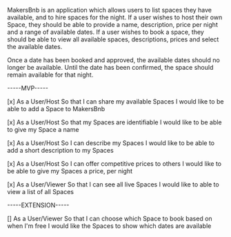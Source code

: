 MakersBnb is an application which allows users to list spaces they have available, and to hire spaces for the night. If a user wishes to host their own Space, they should be able to provide a name, description, price per night and a range of available dates. If a user wishes to book a space, they should be able to view all available spaces, descriptions, prices and select the available dates.

Once a date has been booked and approved, the available dates should no longer be available. Until the date has been confirmed, the space should remain available for that night.

-----MVP-----

[x] As a User/Host
So that I can share my available Spaces
I would like to be able to add a Space to MakersBnb

[x] As a User/Host
So that my Spaces are identifiable
I would like to be able to give my Space a name

[x] As a User/Host
So I can describe my Spaces
I would like to be able to add a short description to my Spaces

[x] As a User/Host
So I can offer competitive prices to others
I would like to be able to give my Spaces a price, per night

[x] As a User/Viewer
So that I can see all live Spaces
I would like to able to view a list of all Spaces

-----EXTENSION-----

[] As a User/Viewer
So that I can choose which Space to book based on when I'm free
I would like the Spaces to show which dates are available